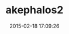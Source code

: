 ---
layout: post
title:  "akephalos2"
repo:   "Nerian/akephalos2"
date:   2015-02-18 17:09:26
gemurl: https://github.com/Nerian/akephalos2
---